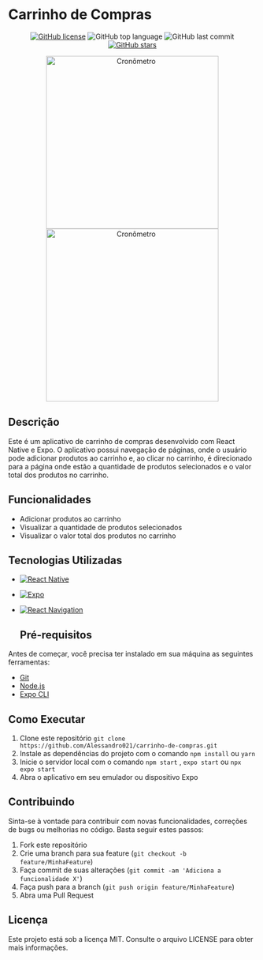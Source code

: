 # Carrinho de Compras

<div align="center">

  [![GitHub license](https://img.shields.io/github/license/Alessandro021/carrinho-de-compras)](https://github.com/Alessandro021/carrinho-de-compras/blob/main/LICENSE)
  ![GitHub top language](https://img.shields.io/github/languages/top/Alessandro021/carrinho-de-compras)
  ![GitHub last commit](https://img.shields.io/github/last-commit/Alessandro021/carrinho-de-compras)
  [![GitHub stars](https://img.shields.io/github/stars/Alessandro021/cronometro)](https://github.com/Alessandro021/cronometro/stargazers)

</div>



<p align="center">
  <img src="https://live.staticflickr.com/65535/52835286205_05f20047c5.jpg" alt="Cronômetro" width="350">
  <img src="https://live.staticflickr.com/65535/52835286175_ce7bac636d.jpg" alt="Cronômetro" width="350">
</p>

## Descrição

Este é um aplicativo de carrinho de compras desenvolvido com React Native e Expo. O aplicativo possui navegação de páginas, onde o usuário pode adicionar produtos ao carrinho e, ao clicar no carrinho, é direcionado para a página onde estão a quantidade de produtos selecionados e o valor total dos produtos no carrinho.

## Funcionalidades

- Adicionar produtos ao carrinho
- Visualizar a quantidade de produtos selecionados
- Visualizar o valor total dos produtos no carrinho

## Tecnologias Utilizadas

- [![React Native](https://img.shields.io/badge/React%20Native-0.63.4-blue.svg?logo=react)](https://facebook.github.io/react-native/)
- [![Expo](https://img.shields.io/badge/Expo-41.0.1-blue.svg?logo=expo)](https://expo.io/)
- [![React Navigation](https://img.shields.io/badge/React%20Navigation-5.9.4-blue.svg?logo=react)](https://reactnavigation.org/)
  
  
  ## Pré-requisitos

Antes de começar, você precisa ter instalado em sua máquina as seguintes ferramentas:

- [Git](https://git-scm.com)
- [Node.js](https://nodejs.org/en/)
- [Expo CLI](https://docs.expo.io/workflow/expo-cli/)

## Como Executar

1. Clone este repositório `git clone https://github.com/Alessandro021/carrinho-de-compras.git`
2. Instale as dependências do projeto com o comando `npm install` ou `yarn`
3. Inicie o servidor local com o comando `npm start` , `expo start` ou `npx expo start`
4. Abra o aplicativo em seu emulador ou dispositivo Expo
  
 ## Contribuindo

Sinta-se à vontade para contribuir com novas funcionalidades, correções de bugs ou melhorias no código. Basta seguir estes passos:

1. Fork este repositório
2. Crie uma branch para sua feature (`git checkout -b feature/MinhaFeature`)
3. Faça commit de suas alterações (`git commit -am 'Adiciona a funcionalidade X'`)
4. Faça push para a branch (`git push origin feature/MinhaFeature`)
5. Abra uma Pull Request

## Licença

Este projeto está sob a licença MIT. Consulte o arquivo LICENSE para obter mais informações.
